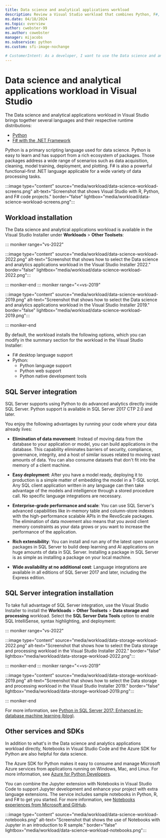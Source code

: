 ```yaml
---
title: Data science and analytical applications workload
description: Review a Visual Studio workload that combines Python, F#, and their respective runtime distributions, including Anaconda, and also R for earlier versions of Visual Studio.
ms.date: 04/18/2024
ms.topic: overview
author: cwebster-99
ms.author: cowebster
manager: mijacobs
ms.subservice: python
ms.custom: sfi-image-nochange

# CustomerIntent: As a developer, I want to use the Data science and analytical applications workload in Visual Studio so I can work with multiple languages and runtime distributions.
---
```


# Data science and analytical applications workload in Visual Studio

The Data science and analytical applications workload in Visual Studio brings together several languages and their respective runtime distributions:

- [Python](../python/overview-of-python-tools-for-visual-studio.md)
- [F# with the .NET Framework](/dotnet/fsharp/)

Python is a primary scripting language used for data science. Python is easy to learn and has support from a rich ecosystem of packages. Those packages address a wide range of scenarios such as data acquisition, cleaning, model training, deployment, and plotting. F# is also a powerful functional-first .NET language applicable for a wide variety of data processing tasks.

:::image type="content" source="media/workload/data-science-workload-screens.png" alt-text="Screenshot that shows Visual Studio with R, Python, and F# code projects." border="false" lightbox="media/workload/data-science-workload-screens.png":::

## Workload installation

The Data science and analytical applications workload is available in the Visual Studio Installer under **Workloads** > **Other Toolsets**:

::: moniker range="vs-2022"

:::image type="content" source="media/workload/data-science-workload-2022.png" alt-text="Screenshot that shows how to select the Data science and analytics applications workload in the Visual Studio Installer 2022." border="false" lightbox="media/workload/data-science-workload-2022.png":::

::: moniker-end
::: moniker range="<=vs-2019"

:::image type="content" source="media/workload/data-science-workload-2019.png" alt-text="Screenshot that shows how to select the Data science and analytics applications workload in the Visual Studio Installer 2019." border="false" lightbox="media/workload/data-science-workload-2019.png":::

::: moniker-end

By default, the workload installs the following options, which you can modify in the summary section for the workload in the Visual Studio Installer:

- F# desktop language support
- Python:
   - Python language support
   - Python web support
   - Python native development tools

## SQL Server integration

SQL Server supports using Python to do advanced analytics directly inside SQL Server. Python support is available in SQL Server 2017 CTP 2.0 and later.

You enjoy the following advantages by running your code where your data already lives:

- **Elimination of data movement**: Instead of moving data from the database to your application or model, you can build applications in the database. This capability eliminates barriers of security, compliance, governance, integrity, and a host of similar issues related to moving vast amounts of data. You can also consume datasets that don't fit into the memory of a client machine.

- **Easy deployment**: After you have a model ready, deploying it to production is a simple matter of embedding the model in a T-SQL script. Any SQL client application written in any language can then take advantage of the models and intelligence through a stored procedure call. No specific language integrations are necessary.

- **Enterprise-grade performance and scale**: You can use SQL Server's advanced capabilities like in-memory table and column-store indexes with the high-performance scalable APIs in the RevoScale packages. The elimination of data movement also means that you avoid client memory constraints as your data grows or you want to increase the performance of the application.

- **Rich extensibility**: You can install and run any of the latest open source packages in SQL Server to build deep learning and AI applications on huge amounts of data in SQL Server. Installing a package in SQL Server is as simple as installing a package on your local machine.

- **Wide availability at no additional cost**: Language integrations are available in all editions of SQL Server 2017 and later, including the Express edition.

## SQL Server integration installation

To take full advantage of SQL Server integration, use the Visual Studio Installer to install the **Workloads** > **Other Toolsets** > **Data storage and processing** workload. Select the **SQL Server Data Tools** option to enable SQL IntelliSense, syntax highlighting, and deployment:

::: moniker range="vs-2022"

:::image type="content" source="media/workload/data-storage-workload-2022.png" alt-text="Screenshot that shows how to select the Data storage and processing workload in the Visual Studio Installer 2022." border="false" lightbox="media/workload/data-storage-workload-2022.png":::

::: moniker-end
::: moniker range="<=vs-2019"

:::image type="content" source="media/workload/data-storage-workload-2019.png" alt-text="Screenshot that shows how to select the Data storage and processing workload in the Visual Studio Installer 2019." border="false" lightbox="media/workload/data-storage-workload-2019.png":::

::: moniker-end

For more information, see [Python in SQL Server 2017: Enhanced in-database machine learning (blog)](https://blogs.technet.microsoft.com/dataplatforminsider/2017/04/19/python-in-sql-server-2017-enhanced-in-database-machine-learning/).

## Other services and SDKs

In addition to what's in the Data science and analytics applications workload directly, Notebooks in Visual Studio Code and the Azure SDK for Python are also helpful for data science.

The Azure SDK for Python makes it easy to consume and manage Microsoft Azure services from applications running on Windows, Mac, and Linux. For more information, see [Azure for Python Developers](/azure/developer/python/).

You can combine the Jupyter extension with Notebooks in Visual Studio Code to support Jupyter development and enhance your project with extra language extensions. The service includes sample notebooks in Python, R, and F# to get you started. For more information, see [Notebooks experiences from Microsoft and GitHub](https://visualstudio.microsoft.com/vs/features/notebooks-at-microsoft/).

:::image type="content" source="media/workload/data-science-workload-notebooks.png" alt-text="Screenshot that shows the use of Notebooks with Jupyter in an introduction to R sample." border="false" lightbox="media/workload/data-science-workload-notebooks.png":::
